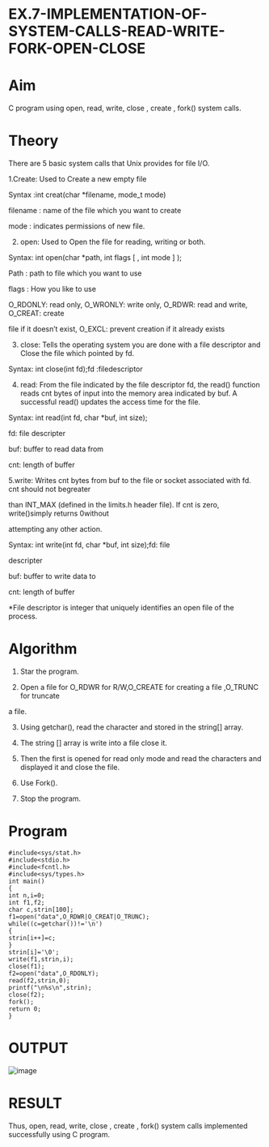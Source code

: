 # EX.7-IMPLEMENTATION-OF-SYSTEM-CALLS-READ-WRITE-FORK-OPEN-CLOSE

# Aim 

C program using open, read, write, close , create , fork() system calls.

# Theory

There are 5 basic system calls that Unix provides for file I/O.

1.Create: Used to Create a new empty file

Syntax :int creat(char *filename, mode_t mode)

filename : name of the file which you want to create

mode : indicates permissions of new file.

2. open: Used to Open the file for reading, writing or both.

Syntax: int open(char *path, int flags [ , int mode ] );

Path : path to file which you want to use

flags : How you like to use

O_RDONLY: read only, O_WRONLY: write only, O_RDWR: read and write, O_CREAT: create

file if it doesn’t exist, O_EXCL: prevent creation if it already exists

3. close: Tells the operating system you are done with a file descriptor and Close the file which pointed by fd.

Syntax: int close(int fd);fd :filedescriptor

4. read: From the file indicated by the file descriptor fd, the read() function reads cnt bytes of input into the memory area indicated by buf. A successful read() updates the access time for the file.

Syntax: int read(int fd, char *buf, int size);

fd: file descripter

buf: buffer to read data from

cnt: length of buffer

5.write: Writes cnt bytes from buf to the file or socket associated with fd. cnt should not 
begreater

than INT_MAX (defined in the limits.h header file). If cnt is zero, write()simply returns 
0without

attempting any other action.

Syntax: int write(int fd, char *buf, int size);fd: file

descripter

buf: buffer to write data to

cnt: length of buffer

*File descriptor is integer that uniquely identifies an open file of the process.

# Algorithm

1. Star the program.

2. Open a file for O_RDWR for R/W,O_CREATE for creating a file ,O_TRUNC for truncate

a file.

3. Using getchar(), read the character and stored in the string[] array.

4. The string [] array is write into a file close it.

5. Then the first is opened for read only mode and read the characters and displayed it and close the file.

6. Use Fork().

7. Stop the program.

# Program
```
#include<sys/stat.h>
#include<stdio.h>
#include<fcntl.h>
#include<sys/types.h>
int main()
{
int n,i=0;
int f1,f2;
char c,strin[100];
f1=open("data",O_RDWR|O_CREAT|O_TRUNC);
while((c=getchar())!='\n')
{
strin[i++]=c;
}
strin[i]='\0';
write(f1,strin,i);
close(f1);
f2=open("data",O_RDONLY);
read(f2,strin,0);
printf("\n%s\n",strin);
close(f2);
fork();
return 0;
}
```

# OUTPUT

![image](https://github.com/Harsayazheni/EX.7-IMPLEMENTATION-OF-SYSTEM-CALLS-READ-WRITE-FORK-OPEN-CLOSE/assets/118708467/9d6c3f9c-f597-4692-bbef-fa80270ecbd4)

# RESULT

Thus, open, read, write, close , create , fork() system calls implemented successfully using C program.
